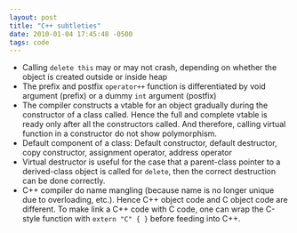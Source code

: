 ```yaml
---
layout: post
title: "C++ subtleties"
date: 2010-01-04 17:45:48 -0500
tags: code
---
```


  * Calling `delete this` may or may not crash, depending on whether the object is created
    outside or inside heap
  * The prefix and postfix `operator++` function is differentiated by void argument (prefix)
    or a dummy `int` argument (postfix)
  * The compiler constructs a vtable for an object gradually during the constructor of a class
    called. Hence the full and complete vtable is ready only after all the constructors called.
    And therefore, calling virtual function in a constructor do not show polymorphism.
  * Default component of a class: Default constructor, default destructor, copy constructor,
    assignment operator, address operator
  * Virtual destructor is useful for the case that a parent-class pointer to a derived-class
    object is called for `delete`, then the correct destruction can be done correctly.
  * C++ compiler do name mangling (because name is no longer unique due to overloading, etc.).
    Hence C++ object code and C object code are different. To make link a C++ code with C code,
    one can wrap the C-style function with `extern "C" { }` before feeding into C++.

